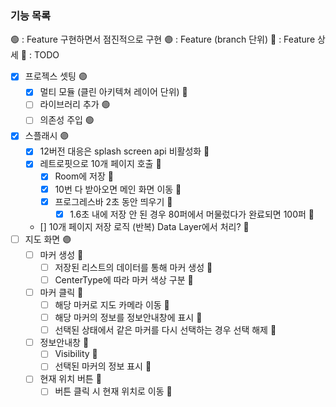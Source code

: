 ### 기능 목록
🟢 : Feature 구현하면서 점진적으로 구현
🟣 : Feature (branch 단위)
🔹 : Feature 상세
🤔 : TODO
- [x] 프로젝스 셋팅 🟣
  - [x] 멀티 모듈 (클린 아키텍쳐 레이어 단위) 🔹
  - [ ] 라이브러리 추가 🟢
  - [ ] 의존성 주입 🟢
- [x] 스플래시 🟣
    - [x] 12버전 대응은 splash screen api 비활성화 🔹
    - [x] 레트로핏으로 10개 페이지 호출 🔹
        - [x] Room에 저장 🔹
        - [x] 10번 다 받아오면 메인 화면 이동 🔹
        - [x] 프로그레스바 2초 동안 띄우기 🔹
          - [x] 1.6초 내에 저장 안 된 경우 80퍼에서 머물렀다가 완료되면 100퍼 🔹
    - [] 10개 페이지 저장 로직 (반복) Data Layer에서 처리? 🤔
- [ ] 지도 화면 🟣
  - [ ] 마커 생성 🔹
      - [ ] 저장된 리스트의 데이터를 통해 마커 생성 🔹
      - [ ] CenterType에 따라 마커 색상 구분 🔹
  - [ ] 마커 클릭 🔹
      - [ ] 해당 마커로 지도 카메라 이동 🔹
      - [ ] 해당 마커의 정보를 정보안내창에 표시 🔹
      - [ ] 선택된 상태에서 같은 마커를 다시 선택하는 경우 선택 해제 🔹
  - [ ] 정보안내창 🔹
      - [ ] Visibility 🔹
      - [ ] 선택된 마커의 정보 표시 🔹
  - [ ] 현재 위치 버튼 🔹
      - [ ] 버튼 클릭 시 현재 위치로 이동 🔹